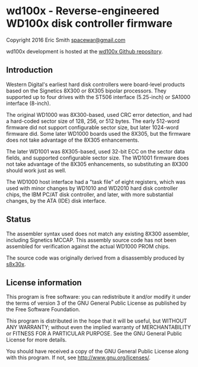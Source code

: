# wd100x - Reverse-engineered WD100x disk controller firmware

Copyright 2016 Eric Smith <spacewar@gmail.com>

wd100x development is hosted at the
[wd100x Github repository](https://github.com/brouhaha/wd100x/).

## Introduction

Western Digital's earliest hard disk controllers were board-level
products based on the Signetics 8X300 or 8X305 bipolar processors.
They supported up to four drives with the ST506 interface (5.25-inch)
or SA1000 interface (8-inch).

The original WD1000 was 8X300-based, used CRC error detection, and had
a hard-coded sector size of 128, 256, or 512 bytes.  The early
512-word firmware did not support configurable sector size, but later
1024-word firmware did.  Some later WD1000 boards used the 8X305, but
the firmware does not take advantage of the 8X305 enhancements.

The later WD1001 was 8X305-based, used 32-bit ECC on the sector data
fields, and supported configurable sector size.  The WD1001 firmware
does not take advantage of the 8X305 enhancements, so substituting an
8X300 should work just as well.

The WD1000 host interface had a "task file" of eight registers, which
was used with minor changes by WD1010 and WD2010 hard disk controller
chips, the IBM PC/AT disk controller, and later, with more substantial
changes, by the ATA (IDE) disk interface.

## Status

The assembler syntax used does not match any existing 8X300 assembler,
including Signetics MCCAP.  This assembly source code has not been
assembled for verification against the actual WD1000 PROM chips.

The source code was originally derived from a disassembly produced by
[s8x30x](https://github.com/brouhaha/s8x30x).

## License information

This program is free software: you can redistribute it and/or modify
it under the terms of version 3 of the GNU General Public License
as published by the Free Software Foundation.

This program is distributed in the hope that it will be useful,
but WITHOUT ANY WARRANTY; without even the implied warranty of
MERCHANTABILITY or FITNESS FOR A PARTICULAR PURPOSE.  See the
GNU General Public License for more details.

You should have received a copy of the GNU General Public License
along with this program.  If not, see <http://www.gnu.org/licenses/>.
